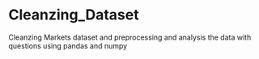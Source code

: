 # Cleanzing_Dataset
Cleanzing Markets dataset and preprocessing and analysis the data with questions using pandas and numpy

